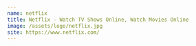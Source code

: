 ```yaml
---
name: netflix
title: Netflix - Watch TV Shows Online, Watch Movies Online
image: /assets/logo/netflix.jpg
site: https://www.netflix.com/
---
```

